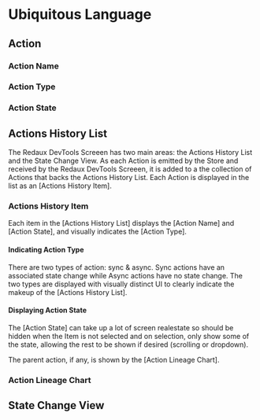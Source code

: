# Ubiquitous Language

## Action

### Action Name

### Action Type

### Action State

## Actions History List

The Redaux DevTools Screeen has two main areas: the Actions History List and the State Change View.
As each Action is emitted by the Store and received by the Redaux DevTools Screeen, it is added to a
the collection of Actions that backs the Actions History List. Each Action is displayed in the list as
an [Actions History Item].

### Actions History Item

Each item in the [Actions History List] displays the [Action Name] and [Action State], and visually indicates the [Action Type].

#### Indicating Action Type

There are two types of action: sync & async. Sync actions have an associated state change while Async
actions have no state change. The two types are displayed with visually distinct UI to clearly indicate
the makeup of the [Actions History List].

#### Displaying Action State

The [Action State] can take up a lot of screen realestate so should be hidden when the Item is not
selected and on selection, only show some of the state, allowing the rest to be shown if desired
(scrolling or dropdown).

The parent action, if any, is shown by the [Action Lineage Chart].

### Action Lineage Chart

## State Change View

